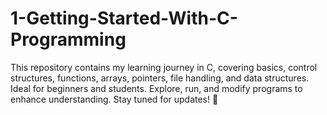 # 1-Getting-Started-With-C-Programming
This repository contains my learning journey in C, covering basics, control structures, functions, arrays, pointers, file handling, and data structures. Ideal for beginners and students. Explore, run, and modify programs to enhance understanding. Stay tuned for updates! 🚀

